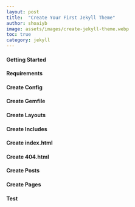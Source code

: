 ```yaml
---
layout: post
title:  "Create Your First Jekyll Theme"
author: shoaiyb
image: assets/images/create-jekyll-theme.webp
toc: true
category: jekyll
---
```


#### Getting Started

#### Requirements

#### Create Config

#### Create Gemfile

#### Create Layouts

#### Create Includes

#### Create index.html

#### Create 404.html

#### Create Posts

#### Create Pages

#### Test


